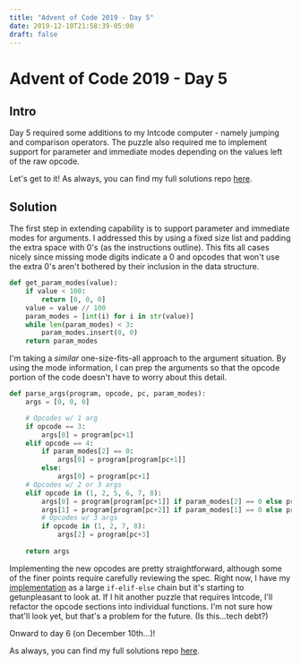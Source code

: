 ```yaml
---
title: "Advent of Code 2019 - Day 5"
date: 2019-12-10T21:58:39-05:00
draft: false
---
```


# Advent of Code 2019 - Day 5

## Intro

Day 5 required some additions to my Intcode computer - namely jumping and
comparison operators. The puzzle also required me to implement support for
parameter and immediate modes depending on the values left of the raw opcode.

Let's get to it! As always, you can find my full solutions repo
[here](https://github.com/mattcdrake/aoc19-python).

## Solution

The first step in extending capability is to support parameter and immediate
modes for arguments. I addressed this by using a fixed size list and padding the
extra space with 0's (as the instructions outline). This fits all cases nicely
since missing mode digits indicate a 0 and opcodes that won't use the extra 0's
aren't bothered by their inclusion in the data structure.

```py
def get_param_modes(value):
    if value < 100:
        return [0, 0, 0]
    value = value // 100
    param_modes = [int(i) for i in str(value)]
    while len(param_modes) < 3:
        param_modes.insert(0, 0)
    return param_modes
```

I'm taking a _similar_ one-size-fits-all approach to the argument situation. By
using the mode information, I can prep the arguments so that the opcode portion
of the code doesn't have to worry about this detail.

```py
def parse_args(program, opcode, pc, param_modes):
    args = [0, 0, 0]

    # Opcodes w/ 1 arg
    if opcode == 3:
        args[0] = program[pc+1]
    elif opcode == 4:
        if param_modes[2] == 0:
            args[0] = program[program[pc+1]]
        else:
            args[0] = program[pc+1]
    # Opcodes w/ 2 or 3 args
    elif opcode in (1, 2, 5, 6, 7, 8):
        args[0] = program[program[pc+1]] if param_modes[2] == 0 else program[pc+1]
        args[1] = program[program[pc+2]] if param_modes[1] == 0 else program[pc+2]
        # Opcodes w/ 3 args
        if opcode in (1, 2, 7, 8):
            args[2] = program[pc+3]
    
    return args
```

Implementing the new opcodes are pretty straightforward, although some of the
finer points require carefully reviewing the spec. Right now, I have my
[implementation](https://github.com/mattcdrake/aoc19-python/blob/master/day5.py)
as a large `if-elif-else` chain but it's starting to getunpleasant to look at. 
If I hit another puzzle that requires Intcode, I'll refactor the opcode sections 
into individual functions. I'm not sure how that'll look yet, but that's a 
problem for the future. (Is this...tech debt?)

Onward to day 6 (on December 10th...)!

As always, you can find  my full solutions repo 
[here](https://github.com/mattcdrake/aoc19-python).
